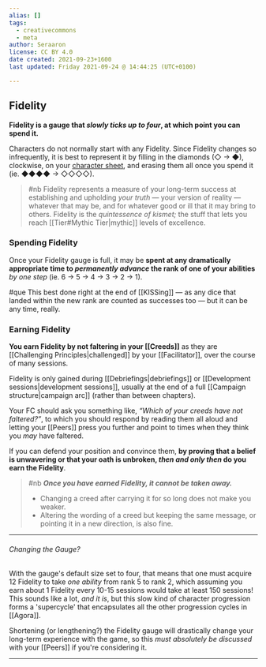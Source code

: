 ```yaml
---
alias: []
tags:
  - creativecommons
  - meta
author: Seraaron
license: CC BY 4.0
date created: 2021-09-23+1600
last updated: Friday 2021-09-24 @ 14:44:25 (UTC+0100)

---
```


## Fidelity

**Fidelity is a gauge that _slowly ticks up to four_, at which point you can spend it.**

Characters do not normally start with any Fidelity. Since Fidelity changes so infrequently, it is best to represent it by filling in the diamonds (◇ → ◆), clockwise, on your [character sheet](#charsheet), and erasing them all once you spend it (ie. ◆◆◆◆ → ◇◇◇◇).

> #nb
> Fidelity represents a measure of your long-term success at establishing and upholding _your truth_ — your version of reality — whatever that may be, and for whatever good or ill that it may bring to others. Fidelity is the _quintessence of kismet;_ the stuff that lets you reach [[Tier#Mythic Tier|mythic]] levels of excellence.

### Spending Fidelity

Once your Fidelity gauge is full, it may be **spent at any dramatically appropriate time to _permanently advance_ the rank of one of your abilities** _by one step_ (ie. 6 → 5 → 4 → 3 → 2 → 1).

#que This best done right at the end of [[KISSing]] — as any dice that landed within the new rank are counted as successes too — but it can be any time, really.

### Earning Fidelity

**You earn Fidelity by not faltering in your [[Creeds]]** as they are [[Challenging Principles|challenged]] by your [[Facilitator]], over the course of many sessions.

Fidelity is only gained during [[Debriefings|debriefings]] or [[Development sessions|development sessions]], usually at the end of a full [[Campaign structure|campaign arc]] (rather than between chapters).

Your FC should ask you something like, _“Which of your creeds have not faltered?”_, to which you should respond by reading them all aloud and letting your [[Peers]] press you further and point to times when they think you _may_ have faltered.

If you can defend your position and convince them, **by proving that a belief is unwavering or that your oath is unbroken, _then and only then_ do you earn the Fidelity**.

> #nb
> _**Once you have earned Fidelity, it cannot be taken away.**_
>
> -   Changing a creed after carrying it for so long does not make you weaker.
> -   Altering the wording of a creed but keeping the same message, or pointing it in a new direction, is also fine.

---

###### Changing the Gauge?

With the gauge's default size set to four, that means that one must acquire 12 Fidelity to take _one ability_ from rank 5 to rank 2, which assuming you earn about 1 Fidelity every 10-15 sessions would take at least 150 sessions! This sounds like a lot, _and it is_, but this slow kind of character progression forms a 'supercycle' that encapsulates all the other progression cycles in [[Agora]].

Shortening (or lengthening?) the Fidelity gauge will drastically change your long-term experience with the game, so this _must absolutely be discussed_ with your [[Peers]] if you're considering it.

---
